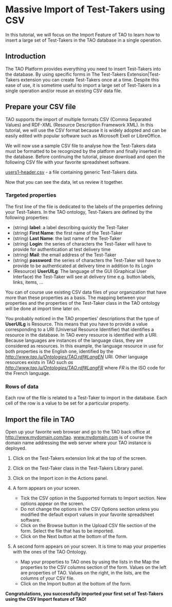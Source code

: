 <!--
parent: Tutorials
created_at: '2011-09-13 11:20:33'
updated_at: '2013-03-13 12:47:04'
authors:
    - 'Jérôme Bogaerts'
tags:
    - Tutorials
-->

# Massive Import of Test-Takers using CSV

In this tutorial, we will focus on the Import Feature of TAO to learn how to insert a large set of Test-Takers in the TAO database in a single operation.

## Introduction

The TAO Platform provides everything you need to insert Test-Takers into the database. By using specific forms in The Test-Takers Extension|Test-Takers extension you can create Test-Takers once at a time. Despite this ease of use, it is sometime useful to import a large set of Test-Takers in a single operation and/or reuse an existing CSV data file.

## Prepare your CSV file

TAO supports the import of multiple formats CSV (Comma Separated Values) and RDF-XML (Resource Description Framework XML). In this tutorial, we will use the CSV format because it is widely adopted and can be easily edited with popular software such as Microsoft Exell or LibreOffice.

We will now use a sample CSV file to analyse how the Test-Takers data must be formatted to be recognized by the platform and finally inserted in the database. Before continuing the tutorial, please download and open the following CSV file with your favorite spreadsheet software.

[users1-header.csv](../resources/users1-header.csv) - a file containing generic Test-Takers data.

Now that you can see the data, let us review it together.

### Targeted properties

The first line of the file is dedicated to the labels of the properties defining your Test-Takers. In the TAO ontology, Test-Takers are defined by the following properties:

-   (string) **label**: a label describing quickly the Test-Taker
-   (string) **First Name**: the first name of the Test-Taker
-   (string) **Last Name**: the last name of the Test-Taker
-   (string) **Login**: the series of characters the Test-Taker will have to provide for authentication at test delivery time
-   (string) **Mail**: the email address of the Test-Taker
-   (string) **password**: the series of characters the Test-Taker will have to provide to be authenticated at delivery time in addition to its Login
-   (Resource) **UserUILg**: The language of the GUI (Graphical User Interface) the Test-Taker will see at delivery time e.g. button labels, links, items, …

You can of course use existing CSV data files of your organization that have more than these properties as a basis. The mapping between your properties and the properties of the Test-Taker class in the TAO ontology will be done at import time later on.

You probably noticed in the TAO properties’ descriptions that the type of **UserUILg** is Resource. This means that you have to provide a value corresponding to a URI (Universal Resource Identifier) that identifies a resource in the database. In TAO every resource is identified with a URI. Because languages are instances of the language class, they are considered as resources. In this example, the language resource in use for both properties is the English one, identified by the *http://www.tao.lu/Ontologies/TAO.rdf#LangEN* URI. Other language resources exists in TAO such *as http://www.tao.lu/Ontologies/TAO.rdf#LangFR* where *FR* is the ISO code for the French language.

### Rows of data

Each row of the file is related to a Test-Taker to import in the database. Each cell of the row is a value to be set for a particular property.

## Import the file in TAO

Open up your favorite web browser and go to the TAO back office at http://www.mydomain.com/tao. www.mydomain.com is of course the domain name addressing the web server where your TAO instance is deployed.

1. Click on the Test-Takers extension link at the top of the screen.
2. Click on the Test-Taker class in the Test-Takers Library panel.
3. Click on the Import icon in the Actions panel.
4. A form appears on your screen.
    - Tick the CSV option in the Supported formats to Import section. New options appear on the screen.
    - Do not change the options in the CSV Options section unless you modified the default export values in your favorite spreadsheet software.
    - Click on the Browse button in the Upload CSV file section of the form. Select the file that has to be imported.
    - Click on the Next button at the bottom of the form.

5. A second form appears on your screen. It is time to map your properties with the ones of the TAO Ontology.

   - Map your properties to TAO ones by using the lists in the Map the properties to the CSV columns section of the form. Values on the left are properties of TAO. Values on the right, in the lists, are the columns of your CSV file.
   - Click on the Import button at the bottom of the form.

**Congratulations, you successfully imported your first set of Test-Takers using the CSV Import feature of TAO!**



